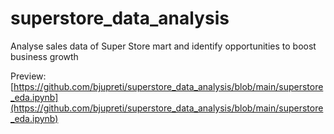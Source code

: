 # superstore_data_analysis

Analyse sales data of Super Store mart and identify opportunities to boost business growth

Preview:
[https://github.com/bjupreti/superstore_data_analysis/blob/main/superstore_eda.ipynb](https://github.com/bjupreti/superstore_data_analysis/blob/main/superstore_eda.ipynb)
